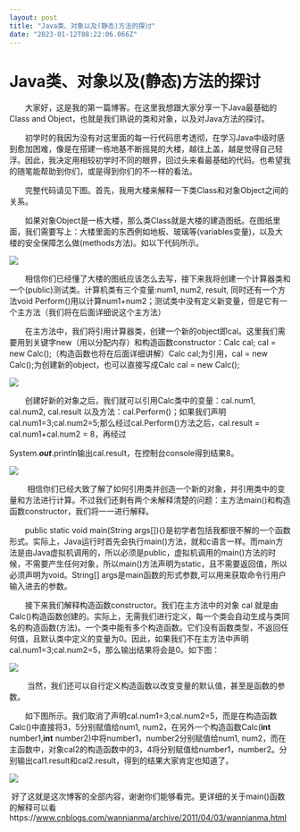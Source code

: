 ```yaml
---
layout: post
title: "Java类、对象以及(静态)方法的探讨"
date: "2023-01-12T08:22:06.066Z"
---
```

Java类、对象以及(静态)方法的探讨
===================

　　大家好，这是我的第一篇博客。在这里我想跟大家分享一下Java最基础的Class and Object，也就是我们熟说的类和对象，以及对Java方法的探讨。

　　初学时的我因为没有对这里面的每一行代码思考透彻，在学习Java中级时感到愈加困难，像是在搭建一栋地基不断摇晃的大楼，越往上盖，越是觉得自己轻浮。因此，我决定用相较初学时不同的眼界，回过头来看最基础的代码。也希望我的随笔能帮助到你们，或是得到你们的不一样的看法。

　　完整代码请见下图。首先，我用大楼来解释一下类Class和对象Object之间的关系。

　　如果对象Object是一栋大楼，那么类Class就是大楼的建造图纸。在图纸里面，我们需要写上：大楼里面的东西例如地板、玻璃等(variables变量)，以及大楼的安全保障怎么做(methods方法)。如以下代码所示。

![](https://img2023.cnblogs.com/blog/3078052/202301/3078052-20230108122813478-1803266567.png)

　　相信你们已经懂了大楼的图纸应该怎么去写，接下来我将创建一个计算器类和一个(public)测试类。计算机类有三个变量:num1, num2, result, 同时还有一个方法void Perform()用以计算num1+num2；测试类中没有定义新变量，但是它有一个主方法（我们将在后面详细说这个主方法）

　　在主方法中，我们将引用计算器类，创建一个新的object即cal。这里我们需要用到关键字new（用以分配内存）和构造函数constructor：Calc cal; cal = new Calc();（构造函数也将在后面详细讲解）Calc cal;为引用，cal = new Calc();为创建新的object，也可以直接写成Calc cal = new Calc();

![](https://img2023.cnblogs.com/blog/3078052/202301/3078052-20230108130550203-520542595.png)

　　创建好新的对象之后，我们就可以引用Calc类中的变量：cal.num1, cal.num2, cal.result 以及方法：cal.Perform()；如果我们声明cal.num1=3;cal.num2=5;那么经过cal.Perform()方法之后，cal.result = cal.num1+cal.num2 = 8，再经过

System.**_out_**.println输出cal.result，在控制台console得到结果8。

![](https://img2023.cnblogs.com/blog/3078052/202301/3078052-20230108130648754-1550062136.png)

 　　相信你们已经大致了解了如何引用类并创造一个新的对象，并引用类中的变量和方法进行计算。不过我们还剩有两个未解释清楚的问题：主方法main()和构造函数constructor，我们将一一进行解释。

　　public static void main(String args\[\]){}是初学者包括我都很不解的一个函数形式。实际上，Java运行时首先会执行main()方法，就和c语言一样。而main方法是由Java虚拟机调用的，所以必须是public，虚拟机调用的main()方法的时候，不需要产生任何对象，所以main()方法声明为static，且不需要返回值，所以必须声明为void。String\[\] args是main函数的形式参数,可以用来获取命令行用户输入进去的参数。

　　接下来我们解释构造函数constructor。我们在主方法中的对象 cal 就是由Calc()构造函数创建的。实际上，无需我们进行定义，每一个类会自动生成与类同名的构造函数(方法)。一个类中能有多个构造函数。它们没有函数类型，不返回任何值，且默认类中定义的变量为0。因此，如果我们不在主方法中声明cal.num1=3;cal.num2=5，那么输出结果将会是0。如下图：

![](https://img2023.cnblogs.com/blog/3078052/202301/3078052-20230108131137470-1562892587.png)

 　　当然，我们还可以自行定义构造函数以改变变量的默认值，甚至是函数的参数。  

　　如下图所示。我们取消了声明cal.num1=3;cal.num2=5，而是在构造函数Calc()中直接将3，5分别赋值给num1, num2，在另外一个构造函数Calc(**int** number1,**int** number2)中将number1，number2分别赋值给num1, num2，而在主函数中，对象cal2的构造函数中的3，4将分别赋值给number1，number2。分别输出cal1.result和cal2.result，得到的结果大家肯定也知道了。

![](https://img2023.cnblogs.com/blog/3078052/202301/3078052-20230108132547433-1135719964.png)

 好了这就是这次博客的全部内容，谢谢你们能够看完。更详细的关于main()函数的解释可以看https://www.cnblogs.com/wannianma/archive/2011/04/03/wannianma.html